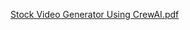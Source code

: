 [Stock Video Generator Using CrewAI.pdf](https://github.com/user-attachments/files/18469088/Stock.Video.Generator.Using.CrewAI.pdf)
